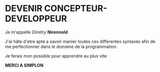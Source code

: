 # DEVENIR CONCEPTEUR-DEVELOPPEUR

Je m'appelle *Dimitry* __Nirennold__

J'ai hâte d'etre apte a savoir manier toutes ces differentes syntaxes afin 
de me perfectionner dans le domaine de la programmation.

Je ferais mon possible pour apprendre au plus vite 

__MERCI A SIMPLON__
